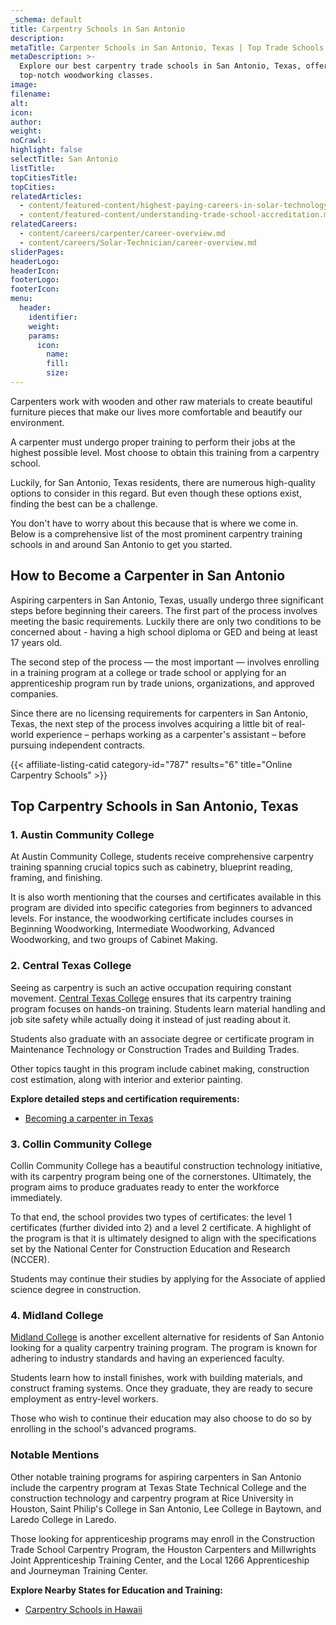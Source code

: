 ```yaml
---
_schema: default
title: Carpentry Schools in San Antonio
description:
metaTitle: Carpenter Schools in San Antonio, Texas | Top Trade Schools
metaDescription: >-
  Explore our best carpentry trade schools in San Antonio, Texas, offering
  top-notch woodworking classes.
image:
filename:
alt:
icon:
author:
weight:
noCrawl:
highlight: false
selectTitle: San Antonio
listTitle:
topCitiesTitle:
topCities:
relatedArticles:
  - content/featured-content/highest-paying-careers-in-solar-technology.md
  - content/featured-content/understanding-trade-school-accreditation.md
relatedCareers:
  - content/careers/carpenter/career-overview.md
  - content/careers/Solar-Technician/career-overview.md
sliderPages:
headerLogo:
headerIcon:
footerLogo:
footerIcon:
menu:
  header:
    identifier:
    weight:
    params:
      icon:
        name:
        fill:
        size:
---
```

Carpenters work with wooden and other raw materials to create beautiful furniture pieces that make our lives more comfortable and beautify our environment.

A carpenter must undergo proper training to perform their jobs at the highest possible level. Most choose to obtain this training from a carpentry school.

Luckily, for San Antonio, Texas residents, there are numerous high-quality options to consider in this regard. But even though these options exist, finding the best can be a challenge.

You don't have to worry about this because that is where we come in. Below is a comprehensive list of the most prominent carpentry training schools in and around San Antonio to get you started.

## **How to Become a Carpenter in San Antonio**

Aspiring carpenters in San Antonio, Texas, usually undergo three significant steps before beginning their careers. The first part of the process involves meeting the basic requirements. Luckily there are only two conditions to be concerned about - having a high school diploma or GED and being at least 17 years old.

The second step of the process — the most important — involves enrolling in a training program at a college or trade school or applying for an apprenticeship program run by trade unions, organizations, and approved companies.

Since there are no licensing requirements for carpenters in San Antonio, Texas, the next step of the process involves acquiring a little bit of real-world experience – perhaps working as a carpenter's assistant – before pursuing independent contracts.

{{< affiliate-listing-catid category-id="787" results="6" title="Online Carpentry Schools" >}}

## **Top Carpentry Schools in San Antonio, Texas**

### **1\. Austin Community College**

At Austin Community College, students receive comprehensive carpentry training spanning crucial topics such as cabinetry, blueprint reading, framing, and finishing.

It is also worth mentioning that the courses and certificates available in this program are divided into specific categories from beginners to advanced levels. For instance, the woodworking certificate includes courses in Beginning Woodworking, Intermediate Woodworking, Advanced Woodworking, and two groups of Cabinet Making.

### 2\. Central Texas College

Seeing as carpentry is such an active occupation requiring constant movement. [Central Texas College](https://www.ctcd.edu/) ensures that its carpentry training program focuses on hands-on training. Students learn material handling and job site safety while actually doing it instead of just reading about it.

Students also graduate with an associate degree or certificate program in Maintenance Technology or Construction Trades and Building Trades.

Other topics taught in this program include cabinet making, construction cost estimation, along with interior and exterior painting.

**Explore detailed steps and certification requirements:**

* [Becoming a carpenter in Texas](https://toptradeschools.com/near-you/carpenter/texas)

### 3\. Collin Community College

Collin Community College has a beautiful construction technology initiative, with its carpentry program being one of the cornerstones. Ultimately, the program aims to produce graduates ready to enter the workforce immediately.

To that end, the school provides two types of certificates: the level 1 certificates (further divided into 2) and a level 2 certificate. A highlight of the program is that it is ultimately designed to align with the specifications set by the National Center for Construction Education and Research (NCCER).

Students may continue their studies by applying for the Associate of applied science degree in construction.

### 4\. Midland College

[Midland College](https://www.midland.edu/) is another excellent alternative for residents of San Antonio looking for a quality carpentry training program. The program is known for adhering to industry standards and having an experienced faculty.

Students learn how to install finishes, work with building materials, and construct framing systems. Once they graduate, they are ready to secure employment as entry-level workers.

Those who wish to continue their education may also choose to do so by enrolling in the school's advanced programs.

### Notable Mentions

Other notable training programs for aspiring carpenters in San Antonio include the carpentry program at Texas State Technical College and the construction technology and carpentry program at Rice University in Houston, Saint Philip's College in San Antonio, Lee College in Baytown, and Laredo College in Laredo.

Those looking for apprenticeship programs may enroll in the Construction Trade School Carpentry Program, the Houston Carpenters and Millwrights Joint Apprenticeship Training Center, and the Local 1266 Apprenticeship and Journeyman Training Center.

**Explore Nearby States for Education and Training:**

* [Carpentry Schools in Hawaii](https://toptradeschools.com/near-you/carpenter/hawaii/)